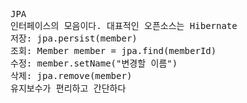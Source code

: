 <pre>JPA
인터페이스의 모음이다. 대표적인 오픈소스는 Hibernate
저장: jpa.persist(member)
조회: Member member = jpa.find(memberId)
수정: member.setName("변경할 이름")
삭제: jpa.remove(member)
유지보수가 편리하고 간단하다</pre>
